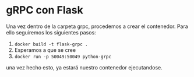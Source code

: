 # gRPC con Flask

Una vez dentro de la carpeta grpc, procedemos a crear el contenedor.
Para ello seguiremos los siguientes pasos:

1. `docker build -t flask-grpc .`
2. Esperamos a que se cree
3. `docker run -p 50049:50049 python-grpc`

una vez hecho esto, ya estará nuestro contenedor ejecutandose.
